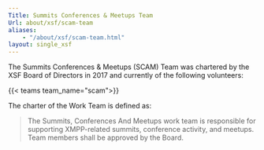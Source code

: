 ```yaml
---
Title: Summits Conferences & Meetups Team
Url: about/xsf/scam-team
aliases:
    - "/about/xsf/scam-team.html"
layout: single_xsf
---
```


The Summits Conferences & Meetups (SCAM) Team was chartered by the XSF Board of Directors in 2017 and currently of the
following volunteers:

{{< teams team_name="scam">}}

The charter of the Work Team is defined as:

> The Summits, Conferences And Meetups work team is responsible for supporting XMPP-related summits, conference
> activity, and meetups. Team members shall be approved by the Board.
